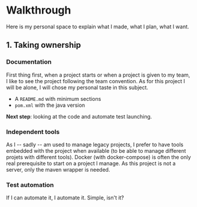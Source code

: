 # Walkthrough

Here is my personal space to explain what I made, what I plan, what I want.

## 1. Taking ownership

### Documentation

First thing first, when a project starts or when a project is given to my team,
I like to see the project following the team convention. As for this project I
will be alone, I will chose my personal taste in this subject.

 * A `README.md` with minimum sections
 * `pom.xml` with the java version

**Next step**: looking at the code and automate test launching.

### Independent tools

As I -- sadly -- am used to manage legacy projects, I prefer to have tools
embedded with the project when available (to be able to manage different projets
with different tools). Docker (with docker-compose) is often the only
real prerequisite to start on a project I manage. As this project is not a
server, only the maven wrapper is needed.

### Test automation

If I can automate it, I automate it. Simple, isn't it?

